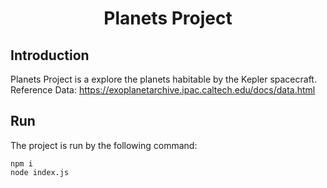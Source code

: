 <h1 align="center">Planets Project</h1>

## Introduction
Planets Project is a explore the planets habitable by the Kepler spacecraft.
Reference Data: https://exoplanetarchive.ipac.caltech.edu/docs/data.html

## Run
The project is run by the following command:
```
npm i
node index.js
```
